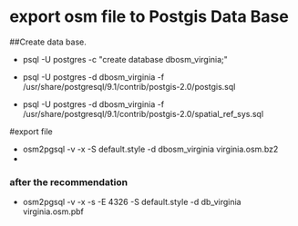 export osm file to Postgis Data Base
====================================

##Create data base.

* psql -U postgres -c "create database dbosm_virginia;"</br>

* psql -U postgres -d dbosm_virginia -f /usr/share/postgresql/9.1/contrib/postgis-2.0/postgis.sql</br>

* psql -U postgres -d dbosm_virginia -f /usr/share/postgresql/9.1/contrib/postgis-2.0/spatial_ref_sys.sql</br>


#export file

* osm2pgsql -v -x -S default.style -d dbosm_virginia  virginia.osm.bz2 </br>
* 
### after the recommendation

* osm2pgsql -v  -x -s -E 4326 -S default.style -d db_virginia  virginia.osm.pbf
 
 
